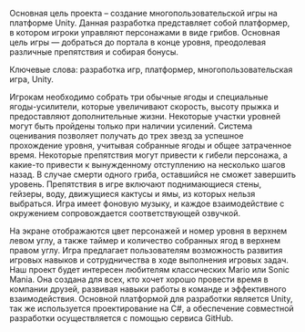 Основная цель проекта – создание многопользовательской игры на платформе Unity. Данная разработка представляет собой платформер, в котором игроки управляют персонажами в виде грибов. Основная цель игры — добраться до портала в конце уровня, преодолевая различные препятствия и собирая бонусы.

Ключевые слова: разработка игр, платформер, многопользовательская игра, Unity.

Игрокам необходимо собрать три обычные ягоды и специальные ягоды-усилители, которые увеличивают скорость, высоту прыжка и предоставляют дополнительные жизни. Некоторые участки уровней могут быть пройдены только при наличии усилений.
Система оценивания позволяет получать до трех звезд за успешное прохождение уровня, учитывая собранные ягоды и общее затраченное время. Некоторые препятствия могут привести к гибели персонажа, а какие-то привести к вынужденному отступлению на несколько шагов назад. В случае смерти одного гриба, оставшийся не сможет завершить уровень.
Препятствия в игре включают поднимающиеся стены, гейзеры, воду, движущиеся кактусы и ямы, из которых нельзя выбраться. Игра имеет фоновую музыку, и каждое взаимодействие с окружением сопровождается соответствующей озвучкой.

На экране отображаются цвет персонажей и номер уровня в верхнем левом углу, а также таймер и количество собранных ягод в верхнем правом углу. Игра предлагает пользователям возможность развития игровых навыков и сотрудничества в ходе выполнения игровых задач.
Наш проект будет интересен любителям классических Mario или Sonic Mania. Она создана для всех, кто хочет хорошо провести время в компании друзей, развивая навыки работы в команде и эффективного взаимодействия.
Основной платформой для разработки является Unity, так же используется проектирование на C#, а обеспечение совместной разработки осуществляется с помощью сервиса GitHub.
